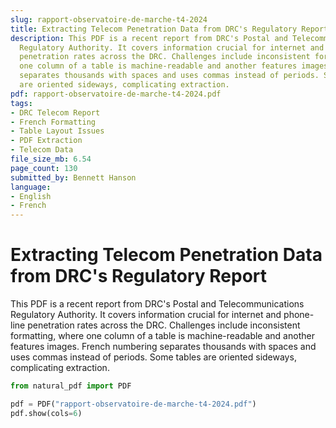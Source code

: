 ```yaml
---
slug: rapport-observatoire-de-marche-t4-2024
title: Extracting Telecom Penetration Data from DRC's Regulatory Report
description: This PDF is a recent report from DRC's Postal and Telecommunications
  Regulatory Authority. It covers information crucial for internet and phone-line
  penetration rates across the DRC. Challenges include inconsistent formatting, where
  one column of a table is machine-readable and another features images. French numbering
  separates thousands with spaces and uses commas instead of periods. Some tables
  are oriented sideways, complicating extraction.
pdf: rapport-observatoire-de-marche-t4-2024.pdf
tags:
- DRC Telecom Report
- French Formatting
- Table Layout Issues
- PDF Extraction
- Telecom Data
file_size_mb: 6.54
page_count: 130
submitted_by: Bennett Hanson
language:
- English
- French
---
```

# Extracting Telecom Penetration Data from DRC's Regulatory Report

This PDF is a recent report from DRC's Postal and Telecommunications Regulatory Authority. It covers information crucial for internet and phone-line penetration rates across the DRC. Challenges include inconsistent formatting, where one column of a table is machine-readable and another features images. French numbering separates thousands with spaces and uses commas instead of periods. Some tables are oriented sideways, complicating extraction.

```python
from natural_pdf import PDF

pdf = PDF("rapport-observatoire-de-marche-t4-2024.pdf")
pdf.show(cols=6)
```